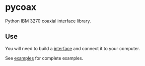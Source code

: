 # pycoax

Python IBM 3270 coaxial interface library.

## Use

You will need to build a [interface](../interface1) and connect it to your computer.

See [examples](examples) for complete examples.
